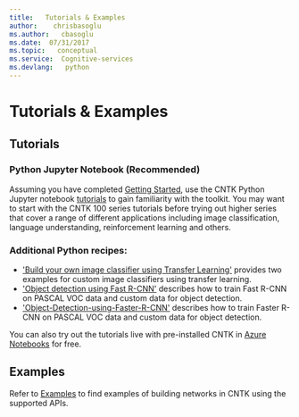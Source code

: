 ```yaml
---
title:   Tutorials & Examples
author:    chrisbasoglu
ms.author:   cbasoglu
ms.date:  07/31/2017
ms.topic:   conceptual
ms.service:  Cognitive-services
ms.devlang:   python
---
```



# Tutorials & Examples

## Tutorials

### Python Jupyter Notebook (Recommended)
Assuming you have completed [Getting Started](https://www.cntk.ai/pythondocs/gettingstarted.html), use the
CNTK Python Jupyter notebook [tutorials](https://cntk.ai/pythondocs/tutorials.html) to gain familiarity with the toolkit. You may want to start with the CNTK 100 series tutorials before trying out higher series that cover a range of different applications including image classification, language understanding, reinforcement learning and others. 

### Additional Python recipes: 
* ['Build your own image classifier using Transfer Learning'](./Build-your-own-image-classifier-using-Transfer-Learning.md) provides two examples for custom image classifiers using transfer learning.
* ['Object detection using Fast R-CNN'](./Object-Detection-using-Fast-R-CNN.md) describes how to train Fast R-CNN on PASCAL VOC data and custom data for object detection.
* ['Object-Detection-using-Faster-R-CNN'](./Object-Detection-using-Faster-R-CNN.md) describes how to train Faster R-CNN on PASCAL VOC data and custom data for object detection.

You can also try out the tutorials live with pre-installed CNTK in [Azure Notebooks](https://notebooks.azure.com/CNTK/libraries/tutorials) for free.

## Examples
Refer to [Examples](./Examples.md) to find examples of building networks in CNTK using the supported APIs.

<!---
### BrainScript 

Assuming you have completed [Getting Started](./Tutorial/Tutorial.md), you can gain familiarity with more advanced use cases involving [image recognition](./Hands-On-Labs-Image-Recognition.md), [object detection with Fast R-CNN](./Object-Detection-using-Fast-R-CNN.md) and [language understanding / text classification](./Hands-On-Labs-Language-Understanding.md).

* [Getting Started](./Tutorial/Tutorial): Simple Logistic Regression and multi-class classification
* [Image Recognition](./Hands-On-Labs-Image-Recognition): Image recognition on CIFAR-10 with Convolutional and Residual Networks
* [Language Understanding with ATIS](./Hands-On-Labs-Language-Understanding): Slot tagging and intent classification with Recurrent Networks
* [Object Detection using Fast R-CNN](./Object-Detection-using-Fast-R-CNN): Object detection in images using the Fast R-CNN algorithm
--->
<!---
Additional Python tutorials:
* The folder [Tutorials/NumpyInterop](https://github.com/Microsoft/CNTK/tree/release/latest/Tutorials/NumpyInterop) contains a simple example of how to use numpy arrays as input for CNTK training and evaluation.
--->

<!---
# Older deprecated NDL tutorial for reference purposes only
* [Tutorial II](./Tutorial2/Tutorial2): Convolutional Networks with Batch Normalization for MNIST
--->
